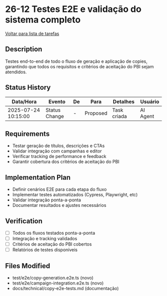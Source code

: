 # 26-12 Testes E2E e validação do sistema completo

[Voltar para lista de tarefas](./tasks.md)

## Description
Testes end-to-end de todo o fluxo de geração e aplicação de copies, garantindo que todos os requisitos e critérios de aceitação do PBI sejam atendidos.

## Status History
| Data/Hora           | Evento         | De         | Para      | Detalhes                                 | Usuário |
|---------------------|---------------|------------|-----------|------------------------------------------|---------|
| 2025-07-24 10:15:00 | Status Change | -          | Proposed  | Task criada                              | AI Agent |

## Requirements
- Testar geração de títulos, descrições e CTAs
- Validar integração com campanhas e editor
- Verificar tracking de performance e feedback
- Garantir cobertura dos critérios de aceitação do PBI

## Implementation Plan
- Definir cenários E2E para cada etapa do fluxo
- Implementar testes automatizados (Cypress, Playwright, etc)
- Validar integração ponta-a-ponta
- Documentar resultados e ajustes necessários

## Verification
- [ ] Todos os fluxos testados ponta-a-ponta
- [ ] Integração e tracking validados
- [ ] Critérios de aceitação do PBI cobertos
- [ ] Relatórios de testes disponíveis

## Files Modified
- test/e2e/copy-generation.e2e.ts (novo)
- test/e2e/campaign-integration.e2e.ts (novo)
- docs/technical/copy-e2e-tests.md (documentação) 
